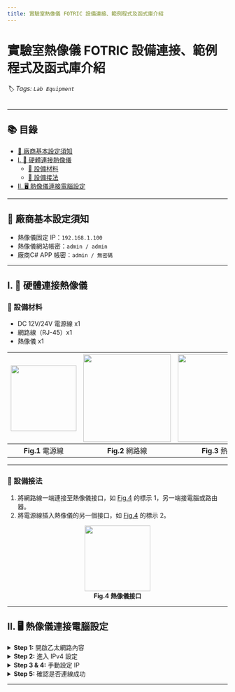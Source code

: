 ```yaml
---
title: 實驗室熱像儀 FOTRIC 設備連接、範例程式及函式庫介紹
---
```


# 實驗室熱像儀 FOTRIC 設備連接、範例程式及函式庫介紹
###### 🏷 Tags: `Lab Equipment`
---
## 📚 目錄

- [📌 廠商基本設定須知](#-廠商基本設定須知)
- [I. 🔌 硬體連接熱像儀](#i--硬體連接熱像儀)
  - [🧰 設備材料](#-設備材料)
  - [🧯 設備接法](#-設備接法)
- [II. 🖥 熱像儀連接電腦設定](#ii--熱像儀連接電腦設定)

---

## 📌 廠商基本設定須知

- 熱像儀固定 IP：`192.168.1.100`  
- 熱像儀網站帳密：`admin / admin`  
- 廠商C# APP 帳密：`admin / 無密碼`

---

## I. 🔌 硬體連接熱像儀

### 🧰 設備材料

- DC 12V/24V 電源線 x1  
- 網路線（RJ-45）x1  
- 熱像儀 x1

| <img src="電源線24v.jpg" height="150"> | <img src="網路線.jpg" height="200"> | <img src="熱像儀.jpg" height="200"> | 
|:---------------------------:|:----------------------------:|:------------------:|
| **Fig.1** 電源線 | **Fig.2** 網路線 | **Fig.3** 熱像儀 |

---

### 🧯 設備接法

1. 將網路線一端連接至熱像儀接口，如 [Fig.4](#fig4-熱像儀接口) 的標示 1，另一端接電腦或路由器。  
2. 將電源線插入熱像儀的另一個接口，如 [Fig.4](#fig4-熱像儀接口) 的標示 2。

<p align="center">
  <img src="熱像儀接口.png" height="150"><br>
  <b><a name="fig4-熱像儀接口">Fig.4 熱像儀接口</a></b>
</p>

---

## II. 🖥 熱像儀連接電腦設定

<details>
<summary><strong>Step 1:</strong> 開啟乙太網路內容</summary>

右鍵點選乙太網路 → 點選「內容」  
<img src="連接1.png">
</details>

<details>
<summary><strong>Step 2:</strong> 進入 IPv4 設定</summary>

選擇「網際通訊協定第 4 版（TCP/IPv4）」 → 點選「內容」  
<img src="連接2.png">
</details>

<details>
<summary><strong>Step 3 & 4:</strong> 手動設定 IP</summary>

- 選擇「使用下列的 IP 位址」  
- IP 輸入 `192.168.1.xx`（`xx` 為任意 2~254 之間的數字）  
- 子網路遮罩：`255.255.255.0`  

> ⚠️ **注意**：IP 不可與 [熱像儀固定 IP](#📌-廠商基本設定須知) `192.168.1.100` 相同。

<img src="連接3.png">
</details>

<details>
<summary><strong>Step 5:</strong> 確認是否連線成功</summary>

在瀏覽器輸入 `192.168.1.100`，若連接成功會顯示以下畫面  
（登入帳密見 [廠商基本設定須知](#📌-廠商基本設定須知)）  
<img src="熱像儀網站畫面.png">
</details>

---
